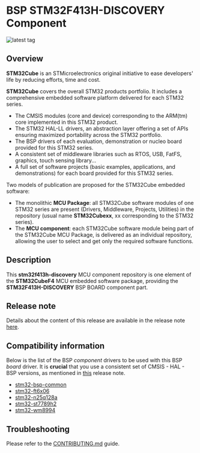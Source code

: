 # BSP STM32F413H-DISCOVERY Component

![latest tag](https://img.shields.io/github/v/tag/STMicroelectronics/stm32f413h-discovery.svg?color=brightgreen)

## Overview

**STM32Cube** is an STMicroelectronics original initiative to ease developers' life by reducing efforts, time and cost.

**STM32Cube** covers the overall STM32 products portfolio. It includes a comprehensive embedded software platform delivered for each STM32 series.
   * The CMSIS modules (core and device) corresponding to the ARM(tm) core implemented in this STM32 product.
   * The STM32 HAL-LL drivers, an abstraction layer offering a set of APIs ensuring maximized portability across the STM32 portfolio.
   * The BSP drivers of each evaluation, demonstration or nucleo board provided for this STM32 series.
   * A consistent set of middleware libraries such as RTOS, USB, FatFS, graphics, touch sensing library...
   * A full set of software projects (basic examples, applications, and demonstrations) for each board provided for this STM32 series.

Two models of publication are proposed for the STM32Cube embedded software:
   * The monolithic **MCU Package**: all STM32Cube software modules of one STM32 series are present (Drivers, Middleware, Projects, Utilities) in the repository (usual name **STM32Cubexx**, xx corresponding to the STM32 series).
   * The **MCU component**: each STM32Cube software module being part of the STM32Cube MCU Package, is delivered as an individual repository, allowing the user to select and get only the required software functions.

## Description

This **stm32f413h-discovery** MCU component repository is one element of the **STM32CubeF4** MCU embedded software package, providing the **STM32F413H-DISCOVERY** BSP BOARD component part.

## Release note

Details about the content of this release are available in the release note [here](https://htmlpreview.github.io/?https://github.com/STMicroelectronics/stm32f413h-discovery/blob/main/Release_Notes.html).

## Compatibility information

Below is the list of the BSP *component* drivers to be used with this BSP *board* driver. It is **crucial** that you use a consistent set of CMSIS - HAL - BSP versions, as mentioned in [this](https://htmlpreview.github.io/?https://github.com/STMicroelectronics/STM32CubeF4/blob/master/Release_Notes.html) release note.

* [stm32-bsp-common](https://github.com/STMicroelectronics/stm32-bsp-common)
* [stm32-ft6x06](https://github.com/STMicroelectronics/stm32-ft6x06)
* [stm32-n25q128a](https://github.com/STMicroelectronics/stm32-n25q128a)
* [stm32-st7789h2](https://github.com/STMicroelectronics/stm32-st7789h2)
* [stm32-wm8994](https://github.com/STMicroelectronics/stm32-wm8994)

## Troubleshooting

Please refer to the [CONTRIBUTING.md](CONTRIBUTING.md) guide.
